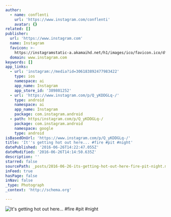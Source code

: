 ```yaml
---
author:
  - name: conflenti
    url: 'https://www.instagram.com/conflenti'
    avatar: {}
related: []
publisher:
  url: 'https://www.instagram.com'
  name: Instagram
  favicon: >-
    https://instagramstatic-a.akamaihd.net/h1/images/ico/favicon.ico/dfa85bb1fd63.ico
  domain: www.instagram.com
keywords: []
app_links:
  - url: 'instagram://media?id=306183892477983422'
    type: ios
    namespace: ai
    app_name: Instagram
    app_store_id: '389801252'
  - url: 'https://www.instagram.com/p/Q_yKDDGLq-/'
    type: android
    namespace: ai
    app_name: Instagram
    package: com.instagram.android
  - path: https/instagram.com/p/Q_yKDDGLq-/
    package: com.instagram.android
    namespace: google
    type: android
isBasedOnUrl: 'https://www.instagram.com/p/Q_yKDDGLq-/'
title: 'It''s getting hot out here... #fire #pit #night'
datePublished: '2016-06-26T14:22:47.055Z'
dateModified: '2016-06-26T14:14:50.635Z'
description: ''
starred: false
sourcePath: _posts/2016-06-26-its-getting-hot-out-here-fire-pit-night.md
inFeed: true
hasPage: false
inNav: false
_type: Photograph
_context: 'http://schema.org'

---
```

![It's getting hot out here... #fire #pit #night](https://scontent.cdninstagram.com/t51.2885-15/e15/11195710_829449323809068_578264712_n.jpg?ig_cache_key=MzA2MTgzODkyNDc3OTgzNDIy.2)